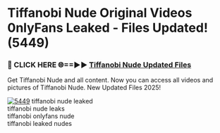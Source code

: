 # Tiffanobi Nude Original Videos 0nlyFans Leaked - Files Updated! (5449)

<h3>🔴 CLICK HERE 🌐==►► <a href="https://tinyurl.com/yrmya6cz" rel="nofollow">Tiffanobi Nude Updated Files</a></h3>

Get Tiffanobi Nude and all content. Now you can access all videos and pictures of Tiffanobi Nude. New Updated Files 2025!

[![5449](https://i.imgur.com/FMdXYCs.gif)](https://tinyurl.com/yrmya6cz)
tiffanobi nude leaked<br>
tiffanobi nude leaks<br>
tiffanobi onlyfans nude<br>
tiffanobi leaked nudes